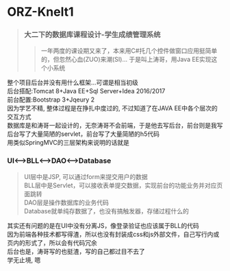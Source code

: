 # ORZ-Knelt1
> ### 大二下的数据库课程设计-学生成绩管理系统  
>> 一年两度的课设期又来了，本来用C#托几个控件做窗口应用挺简单的，但忽然心血(ZUO)来潮(SI)...
>> 于是叫上涛哥，用Java EE实现这个小系统

整个项目后台并没有用什么框架...可谓是相当初级  
后台搭配:Tomcat 8+Java EE+Sql Server+Idea 2016/2017  
前台配置:Bootstrap 3+Jqeury 2  
因为学艺不精, 整体过程是在挣扎中度过的, 不过知道了在JAVA EE中各个层次的交互方式  
数据库是和涛哥一起设计的，无奈涛哥不会前端，于是他去写后台，前台则是我写  
后台写了大量简陋的servlet，前台写了大量简陋的h5代码  
用类似SpringMVC的三层架构来说明的话就是  
### UI<-->BLL<-->DAO<-->Database
>UI层中是JSP, 可以通过form来提交用户的数据  
>BLL层中是Servlet，可以接收表单提交数据，实现前台的功能业务并对应页面跳转  
>DAO层是操作数据库的业务代码  
>Database就单纯存数据了，也没有搞触发器，存储过程什么的  

其实还有问题的是在UI中没有分离JS，像登录验证也应该属于BLL的代码  
因为前端各种技术都写得渣，所以也没有封装成css和js外部文件，自己写行内或页内的形式了，所以会有代码冗余  
后台也是，涛哥写的也挺渣，写的自己都过目不去了  
学无止境, 嗯

